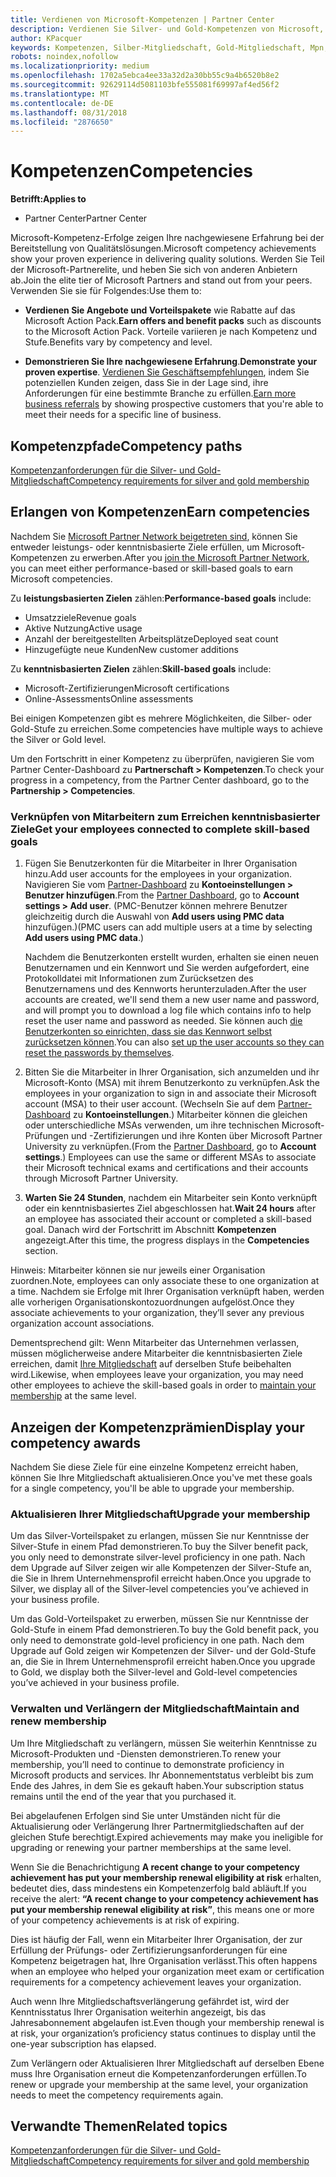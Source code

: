 ```yaml
---
title: Verdienen von Microsoft-Kompetenzen | Partner Center
description: Verdienen Sie Silver- und Gold-Kompetenzen von Microsoft, um Ihre nachgewiesene Erfahrung bei der Bereitstellung von Qualitätslösungen in einem speziellen Geschäftsbereich zu demonstrieren.
author: KPacquer
keywords: Kompetenzen, Silber-Mitgliedschaft, Gold-Mitgliedschaft, Mpn, MAPS, Kompetenz, Vorteile, Leistungsziele, Fähigkeitsziele
robots: noindex,nofollow
ms.localizationpriority: medium
ms.openlocfilehash: 1702a5ebca4ee33a32d2a30bb55c9a4b6520b8e2
ms.sourcegitcommit: 92629114d5081103bfe555081f69997af4ed56f2
ms.translationtype: MT
ms.contentlocale: de-DE
ms.lasthandoff: 08/31/2018
ms.locfileid: "2876650"
---
```

<!--
•   FWLink https://go.microsoft.com/fwlink/?linkid=851080 : top of page
•   FWLink https://go.microsoft.com/fwlink/?linkid=851281: top of page (duplicate)
•   FWLink https://go.microsoft.com/fwlink/?linkid=851079: Competencies (#attainment_paths)
•   FWLink https://go.microsoft.com/fwlink/?linkid=851081: Maintain and renew membership (#maintain_membership)
•   FWLink https://go.microsoft.com/fwlink/?linkid=851082: Get your employees connected to complete skill-based goals (#associating_achievements)
•   FWLink https://go.microsoft.com/fwlink/?linkid=851083 : Achievement overrides (#achievement_override)
•   FWLink: https://go.microsoft.com/fwlink/?linkid=851236: UI link, goes to the place where you import new users. Temporarily points to the Partner Center homepage.
•   FWLink: https://go.microsoft.com/fwlink/?linkid=851607 :Will go to the docs page for Silver/Gold competency achievements. Currently goes to https://partnercenter.microsoft.com/partner/cloud-solution-provider 

 -->

# <a name="competencies"></a><span data-ttu-id="65dce-104">Kompetenzen</span><span class="sxs-lookup"><span data-stu-id="65dce-104">Competencies</span></span>

**<span data-ttu-id="65dce-105">Betrifft:</span><span class="sxs-lookup"><span data-stu-id="65dce-105">Applies to</span></span>**
-  <span data-ttu-id="65dce-106">Partner Center</span><span class="sxs-lookup"><span data-stu-id="65dce-106">Partner Center</span></span>

<span data-ttu-id="65dce-107">Microsoft-Kompetenz-Erfolge zeigen Ihre nachgewiesene Erfahrung bei der Bereitstellung von Qualitätslösungen.</span><span class="sxs-lookup"><span data-stu-id="65dce-107">Microsoft competency achievements show your proven experience in delivering quality solutions.</span></span> <span data-ttu-id="65dce-108">Werden Sie Teil der Microsoft-Partnerelite, und heben Sie sich von anderen Anbietern ab.</span><span class="sxs-lookup"><span data-stu-id="65dce-108">Join the elite tier of Microsoft Partners and stand out from your peers.</span></span> <span data-ttu-id="65dce-109">Verwenden Sie sie für Folgendes:</span><span class="sxs-lookup"><span data-stu-id="65dce-109">Use them to:</span></span> 

*  <span data-ttu-id="65dce-110">**Verdienen Sie Angebote und Vorteilspakete** wie Rabatte auf das Microsoft Action Pack.</span><span class="sxs-lookup"><span data-stu-id="65dce-110">**Earn offers and benefit packs** such as discounts to the Microsoft Action Pack.</span></span> <span data-ttu-id="65dce-111">Vorteile variieren je nach Kompetenz und Stufe.</span><span class="sxs-lookup"><span data-stu-id="65dce-111">Benefits vary by competency and level.</span></span> 

*  <span data-ttu-id="65dce-112">**Demonstrieren Sie Ihre nachgewiesene Erfahrung**.</span><span class="sxs-lookup"><span data-stu-id="65dce-112">**Demonstrate your proven expertise**.</span></span> <span data-ttu-id="65dce-113">[Verdienen Sie Geschäftsempfehlungen](referrals.md), indem Sie potenziellen Kunden zeigen, dass Sie in der Lage sind, ihre Anforderungen für eine bestimmte Branche zu erfüllen.</span><span class="sxs-lookup"><span data-stu-id="65dce-113">[Earn more business referrals](referrals.md) by showing prospective customers that you're able to meet their needs for a specific line of business.</span></span>

## <a href="" id="attainment_paths"></a> <span data-ttu-id="65dce-114">Kompetenzpfade</span><span class="sxs-lookup"><span data-stu-id="65dce-114">Competency paths</span></span>

[<span data-ttu-id="65dce-115">Kompetenzanforderungen für die Silver- und Gold-Mitgliedschaft</span><span class="sxs-lookup"><span data-stu-id="65dce-115">Competency requirements for silver and gold membership</span></span>](learn-about-competencies.md)

## <a name="earn-competencies"></a><span data-ttu-id="65dce-116">Erlangen von Kompetenzen</span><span class="sxs-lookup"><span data-stu-id="65dce-116">Earn competencies</span></span>

<span data-ttu-id="65dce-117">Nachdem Sie [Microsoft Partner Network beigetreten sind](mpn-overview.md), können Sie entweder leistungs- oder kenntnisbasierte Ziele erfüllen, um Microsoft-Kompetenzen zu erwerben.</span><span class="sxs-lookup"><span data-stu-id="65dce-117">After you [join the Microsoft Partner Network](mpn-overview.md), you can meet either performance-based or skill-based goals to earn Microsoft competencies.</span></span> 

<span data-ttu-id="65dce-118">Zu **leistungsbasierten Zielen** zählen:</span><span class="sxs-lookup"><span data-stu-id="65dce-118">**Performance-based goals** include:</span></span> 
* <span data-ttu-id="65dce-119">Umsatzziele</span><span class="sxs-lookup"><span data-stu-id="65dce-119">Revenue goals</span></span>
* <span data-ttu-id="65dce-120">Aktive Nutzung</span><span class="sxs-lookup"><span data-stu-id="65dce-120">Active usage</span></span>
* <span data-ttu-id="65dce-121">Anzahl der bereitgestellten Arbeitsplätze</span><span class="sxs-lookup"><span data-stu-id="65dce-121">Deployed seat count</span></span>
* <span data-ttu-id="65dce-122">Hinzugefügte neue Kunden</span><span class="sxs-lookup"><span data-stu-id="65dce-122">New customer additions</span></span>

<span data-ttu-id="65dce-123">Zu **kenntnisbasierten Zielen** zählen:</span><span class="sxs-lookup"><span data-stu-id="65dce-123">**Skill-based goals** include:</span></span> 
* <span data-ttu-id="65dce-124">Microsoft-Zertifizierungen</span><span class="sxs-lookup"><span data-stu-id="65dce-124">Microsoft certifications</span></span>
* <span data-ttu-id="65dce-125">Online-Assessments</span><span class="sxs-lookup"><span data-stu-id="65dce-125">Online assessments</span></span> 

<span data-ttu-id="65dce-126">Bei einigen Kompetenzen gibt es mehrere Möglichkeiten, die Silber- oder Gold-Stufe zu erreichen.</span><span class="sxs-lookup"><span data-stu-id="65dce-126">Some competencies have multiple ways to achieve the Silver or Gold level.</span></span>

<span data-ttu-id="65dce-127">Um den Fortschritt in einer Kompetenz zu überprüfen, navigieren Sie vom Partner Center-Dashboard zu **Partnerschaft > Kompetenzen**.</span><span class="sxs-lookup"><span data-stu-id="65dce-127">To check your progress in a competency, from the Partner Center dashboard, go to the **Partnership > Competencies**.</span></span> 

### <a href="" id="associating_achievements"></a><span data-ttu-id="65dce-128">Verknüpfen von Mitarbeitern zum Erreichen kenntnisbasierter Ziele</span><span class="sxs-lookup"><span data-stu-id="65dce-128">Get your employees connected to complete skill-based goals</span></span>

1.  <span data-ttu-id="65dce-129">Fügen Sie Benutzerkonten für die Mitarbeiter in Ihrer Organisation hinzu.</span><span class="sxs-lookup"><span data-stu-id="65dce-129">Add user accounts for the employees in your organization.</span></span> <span data-ttu-id="65dce-130">Navigieren Sie vom [Partner-Dashboard](http://partnercenter.microsoft.com) zu **Kontoeinstellungen > Benutzer hinzufügen**.</span><span class="sxs-lookup"><span data-stu-id="65dce-130">From the [Partner Dashboard](http://partnercenter.microsoft.com), go to **Account settings > Add user**.</span></span> <span data-ttu-id="65dce-131">(PMC-Benutzer können mehrere Benutzer gleichzeitig durch die Auswahl von **Add users using PMC data** hinzufügen.)</span><span class="sxs-lookup"><span data-stu-id="65dce-131">(PMC users can add multiple users at a time by selecting **Add users using PMC data**.)</span></span>

    <span data-ttu-id="65dce-132">Nachdem die Benutzerkonten erstellt wurden, erhalten sie einen neuen Benutzernamen und ein Kennwort und Sie werden aufgefordert, eine Protokolldatei mit Informationen zum Zurücksetzen des Benutzernamens und des Kennworts herunterzuladen.</span><span class="sxs-lookup"><span data-stu-id="65dce-132">After the user accounts are created, we'll send them a new user name and password, and will prompt you to download a log file which contains info to help reset the user name and password as needed.</span></span> <span data-ttu-id="65dce-133">Sie können auch [die Benutzerkonten so einrichten, dass sie das Kennwort selbst zurücksetzen können](https://docs.microsoft.com/en-us/azure/active-directory/active-directory-passwords-getting-started).</span><span class="sxs-lookup"><span data-stu-id="65dce-133">You can also [set up the user accounts so they can reset the passwords by themselves](https://docs.microsoft.com/en-us/azure/active-directory/active-directory-passwords-getting-started).</span></span>

2. <span data-ttu-id="65dce-134">Bitten Sie die Mitarbeiter in Ihrer Organisation, sich anzumelden und ihr Microsoft-Konto (MSA) mit ihrem Benutzerkonto zu verknüpfen.</span><span class="sxs-lookup"><span data-stu-id="65dce-134">Ask the employees in your organization to sign in and associate their Microsoft account (MSA) to their user account.</span></span> <span data-ttu-id="65dce-135">(Wechseln Sie auf dem [Partner-Dashboard](http://partnercenter.microsoft.com) zu **Kontoeinstellungen**.) Mitarbeiter können die gleichen oder unterschiedliche MSAs verwenden, um ihre technischen Microsoft-Prüfungen und -Zertifizierungen und ihre Konten über Microsoft Partner University zu verknüpfen.</span><span class="sxs-lookup"><span data-stu-id="65dce-135">(From the [Partner Dashboard](http://partnercenter.microsoft.com), go to **Account settings**.) Employees can use the same or different MSAs to associate their Microsoft technical exams and certifications and their accounts through Microsoft Partner University.</span></span>

3.  <span data-ttu-id="65dce-136">**Warten Sie 24 Stunden**, nachdem ein Mitarbeiter sein Konto verknüpft oder ein kenntnisbasiertes Ziel abgeschlossen hat.</span><span class="sxs-lookup"><span data-stu-id="65dce-136">**Wait 24 hours** after an employee has associated their account or completed a skill-based goal.</span></span> <span data-ttu-id="65dce-137">Danach wird der Fortschritt im Abschnitt **Kompetenzen** angezeigt.</span><span class="sxs-lookup"><span data-stu-id="65dce-137">After this time, the progress displays in the **Competencies** section.</span></span>

<span data-ttu-id="65dce-138">Hinweis: Mitarbeiter können sie nur jeweils einer Organisation zuordnen.</span><span class="sxs-lookup"><span data-stu-id="65dce-138">Note, employees can only associate these to one organization at a time.</span></span> <span data-ttu-id="65dce-139">Nachdem sie Erfolge mit Ihrer Organisation verknüpft haben, werden alle vorherigen Organisationskontozuordnungen aufgelöst.</span><span class="sxs-lookup"><span data-stu-id="65dce-139">Once they associate achievements to your organization, they’ll sever any previous organization account associations.</span></span>

<span data-ttu-id="65dce-140">Dementsprechend gilt: Wenn Mitarbeiter das Unternehmen verlassen, müssen möglicherweise andere Mitarbeiter die kenntnisbasierten Ziele erreichen, damit [Ihre Mitgliedschaft](#maintaining_membership) auf derselben Stufe beibehalten wird.</span><span class="sxs-lookup"><span data-stu-id="65dce-140">Likewise, when employees leave your organization, you may need other employees to achieve the skill-based goals in order to [maintain your membership](#maintaining_membership) at the same level.</span></span>

## <a name="display-your-competency-awards"></a><span data-ttu-id="65dce-141">Anzeigen der Kompetenzprämien</span><span class="sxs-lookup"><span data-stu-id="65dce-141">Display your competency awards</span></span>

<span data-ttu-id="65dce-142">Nachdem Sie diese Ziele für eine einzelne Kompetenz erreicht haben, können Sie Ihre Mitgliedschaft aktualisieren.</span><span class="sxs-lookup"><span data-stu-id="65dce-142">Once you've met these goals for a single competency, you'll be able to upgrade your membership.</span></span>

### <a name="upgrade-your-membership"></a><span data-ttu-id="65dce-143">Aktualisieren Ihrer Mitgliedschaft</span><span class="sxs-lookup"><span data-stu-id="65dce-143">Upgrade your membership</span></span>

<span data-ttu-id="65dce-144">Um das Silver-Vorteilspaket zu erlangen, müssen Sie nur Kenntnisse der Silver-Stufe in einem Pfad demonstrieren.</span><span class="sxs-lookup"><span data-stu-id="65dce-144">To buy the Silver benefit pack, you only need to demonstrate silver-level proficiency in one path.</span></span> <span data-ttu-id="65dce-145">Nach dem Upgrade auf Silver zeigen wir alle Kompetenzen der Silver-Stufe an, die Sie in Ihrem Unternehmensprofil erreicht haben.</span><span class="sxs-lookup"><span data-stu-id="65dce-145">Once you upgrade to Silver, we display all of the Silver-level competencies you’ve achieved in your business profile.</span></span> 

<span data-ttu-id="65dce-146">Um das Gold-Vorteilspaket zu erwerben, müssen Sie nur Kenntnisse der Gold-Stufe in einem Pfad demonstrieren.</span><span class="sxs-lookup"><span data-stu-id="65dce-146">To buy the Gold benefit pack, you only need to demonstrate gold-level proficiency in one path.</span></span> <span data-ttu-id="65dce-147">Nach dem Upgrade auf Gold zeigen wir Kompetenzen der Silver- und der Gold-Stufe an, die Sie in Ihrem Unternehmensprofil erreicht haben.</span><span class="sxs-lookup"><span data-stu-id="65dce-147">Once you upgrade to Gold, we display both the Silver-level and Gold-level competencies you’ve achieved in your business profile.</span></span> 

### <a href="" id="maintain_membership"></a> <span data-ttu-id="65dce-148">Verwalten und Verlängern der Mitgliedschaft</span><span class="sxs-lookup"><span data-stu-id="65dce-148">Maintain and renew membership</span></span>

<span data-ttu-id="65dce-149">Um Ihre Mitgliedschaft zu verlängern, müssen Sie weiterhin Kenntnisse zu Microsoft-Produkten und -Diensten demonstrieren.</span><span class="sxs-lookup"><span data-stu-id="65dce-149">To renew your membership, you’ll need to continue to demonstrate proficiency in Microsoft products and services.</span></span> <span data-ttu-id="65dce-150">Ihr Abonnementstatus verbleibt bis zum Ende des Jahres, in dem Sie es gekauft haben.</span><span class="sxs-lookup"><span data-stu-id="65dce-150">Your subscription status remains until the end of the year that you purchased it.</span></span>

<span data-ttu-id="65dce-151">Bei abgelaufenen Erfolgen sind Sie unter Umständen nicht für die Aktualisierung oder Verlängerung Ihrer Partnermitgliedschaften auf der gleichen Stufe berechtigt.</span><span class="sxs-lookup"><span data-stu-id="65dce-151">Expired achievements may make you ineligible for upgrading or renewing your partner memberships at the same level.</span></span> 

<span data-ttu-id="65dce-152">Wenn Sie die Benachrichtigung **A recent change to your competency achievement has put your membership renewal eligibility at risk** erhalten, bedeutet dies, dass mindestens ein Kompetenzerfolg bald abläuft.</span><span class="sxs-lookup"><span data-stu-id="65dce-152">If you receive the alert: **“A recent change to your competency achievement has put your membership renewal eligibility at risk”**, this means one or more of your competency achievements is at risk of expiring.</span></span> 

<span data-ttu-id="65dce-153">Dies ist häufig der Fall, wenn ein Mitarbeiter Ihrer Organisation, der zur Erfüllung der Prüfungs- oder Zertifizierungsanforderungen für eine Kompetenz beigetragen hat, Ihre Organisation verlässt.</span><span class="sxs-lookup"><span data-stu-id="65dce-153">This often happens when an employee who helped your organization meet exam or certification requirements for a competency achievement leaves your organization.</span></span> 

<span data-ttu-id="65dce-154">Auch wenn Ihre Mitgliedschaftsverlängerung gefährdet ist, wird der Kenntnisstatus Ihrer Organisation weiterhin angezeigt, bis das Jahresabonnement abgelaufen ist.</span><span class="sxs-lookup"><span data-stu-id="65dce-154">Even though your membership renewal is at risk, your organization’s proficiency status continues to display until the one-year subscription has elapsed.</span></span>

<span data-ttu-id="65dce-155">Zum Verlängern oder Aktualisieren Ihrer Mitgliedschaft auf derselben Ebene muss Ihre Organisation erneut die Kompetenzanforderungen erfüllen.</span><span class="sxs-lookup"><span data-stu-id="65dce-155">To renew or upgrade your membership at the same level, your organization needs to meet the competency requirements again.</span></span>

## <a name="related-topics"></a><span data-ttu-id="65dce-156">Verwandte Themen</span><span class="sxs-lookup"><span data-stu-id="65dce-156">Related topics</span></span>

[<span data-ttu-id="65dce-157">Kompetenzanforderungen für die Silver- und Gold-Mitgliedschaft</span><span class="sxs-lookup"><span data-stu-id="65dce-157">Competency requirements for silver and gold membership</span></span>](learn-about-competencies.md)